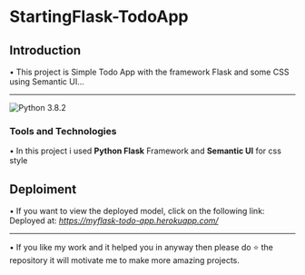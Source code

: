 # StartingFlask-TodoApp

## Introduction
• This project is Simple Todo App with the framework Flask and some CSS using Semantic UI...

***
![Python 3.8.2](https://img.shields.io/badge/Python-3.8.2-brightgreen.svg) 

### Tools and Technologies
• In this project i used **Python Flask** Framework and **Semantic UI** for css style

## Deploiment
• If you want to view the deployed model, click on the following link:<br />
Deployed at: _https://myflask-todo-app.herokuapp.com/_

***
• If you like my work and it helped you in anyway then please do ⭐ the repository it will motivate me to make more amazing projects. 
